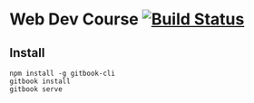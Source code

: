 # Web Dev Course [![Build Status](https://travis-ci.org/luics/web-dev.svg)](https://travis-ci.org/luics/web-dev)

## Install

```shell
npm install -g gitbook-cli
gitbook install
gitbook serve
```